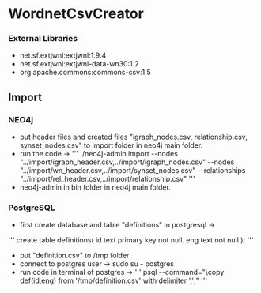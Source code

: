 # WordnetCsvCreator
### External Libraries
* net.sf.extjwnl:extjwnl:1.9.4
* net.sf.extjwnl:extjwnl-data-wn30:1.2
* org.apache.commons:commons-csv:1.5

## Import
### NEO4j
* put header files and created files "igraph_nodes.csv, relationship.csv, synset_nodes.csv" to import folder in neo4j main folder.
* run the code -> 
'''
./neo4j-admin import --nodes "../import/igraph_header.csv,../import/igraph_nodes.csv" --nodes "../import/wn_header.csv,../import/synset_nodes.csv" --relationships "../import/rel_header.csv,../import/relationship.csv"
'''
* neo4j-admin in bin folder in neo4j main folder.

### PostgreSQL
* first create database and table "definitions" in postgresql -> 

'''
create table definitions(
id text primary key not null,
eng text not null
);
'''

* put "definition.csv" to /tmp folder
* connect to postgres user -> sudo su - postgres
* run code in terminal of postgres -> 
'''
psql --command="\\copy def(id,eng) from '/tmp/definition.csv' with delimiter ',';"
'''
